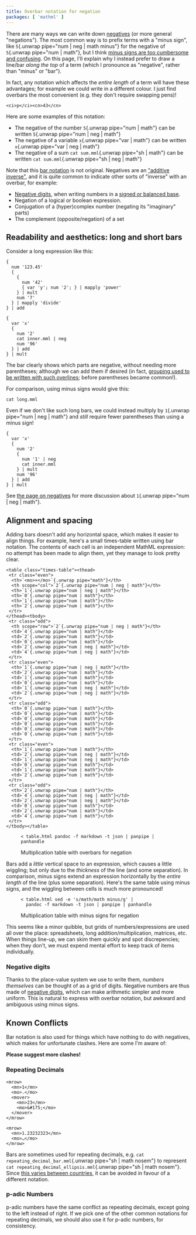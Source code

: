 ```yaml
---
title: Overbar notation for negation
packages: [ 'mathml' ]
---
```


There are many ways we can write down [negatives](negatives.html) (or more
general "negations"). The most common way is to prefix terms with a "minus
sign", like `5`{.unwrap pipe="num | neg | math minus"} for the negative of
`5`{.unwrap pipe="num | math"}, but I think [minus signs are too cumbersome and
confusing](minus.html). On this page, I'll explain why I instead prefer to draw
a line/bar *along the top* of a term (which I pronounce as "negative", rather
than "minus" or "bar").

In fact, any notation which affects the *entire length* of a term will have
these advantages; for example we could write in a different colour. I just find
overbars the most convenient (e.g. they don't require swapping pens)!

```{pipe="add > sum.mml"}
<ci>p</ci><cn>43</cn>
```

Here are some examples of this notation:

 - The negative of the number `5`{.unwrap pipe="num | math"} can be written
   `5`{.unwrap pipe="num | neg | math"}
 - The negative of a variable `x`{.unwrap pipe="var | math"} can be written
   `x`{.unwrap pipe="var | neg | math"}
 - The negative of a sum `cat sum.mml`{.unwrap pipe="sh | math"} can be written
   `cat sum.mml`{.unwrap pipe="sh | neg | math"}

Note that this [bar notation](https://en.wikipedia.org/wiki/Overline#Math_and_science)
is not original. Negatives are an
["additive inverse"](https://en.wikipedia.org/wiki/Additive_inverse), and it is
quite common to indicate other sorts of "inverse" with an overbar, for example:

 - [Negative digits](negative_digits.html), when writing numbers in a [signed or
   balanced base](https://en.wikipedia.org/wiki/Signed-digit_representation).
 - Negation of a logical or boolean expression.
 - Conjugation of a (hyper)complex number (negating its "imaginary" parts)
 - The complement (opposite/negation) of a set

## Readability and aesthetics: long and short bars ##

Consider a long expression like this:

```{pipe="sh > inner.mml"}
{
  num '123.45'
  {
    {
      num '42'
      { var 'y'; num '2'; } | mapply 'power'
    } | mult
    num '7'
  } | mapply 'divide'
} | add
```

```{.unwrap pipe="sh | tee long.mml | math block"}
{
  var 'x'
  {
    num '2'
    cat inner.mml | neg
    num '96'
  } | add
} | mult
```

The bar clearly shows which parts are negative, without needing more
parentheses; although we can add them if desired (in fact, [grouping used to be
written with such overlines](https://en.wikipedia.org/wiki/Vinculum_(symbol));
before parentheses became common!).

For comparison, using minus signs would give this:

```{.unwrap pipe="sh | math block minus"}
cat long.mml
```

Even if we don't like such long bars, we could instead multiply by
`1`{.unwrap pipe="num | neg | math"} and *still* require fewer parentheses than
using a minus sign!

```{.unwrap pipe="sh | math block"}
{
  var 'x'
  {
    num '2'
    {
      num '1' | neg
      cat inner.mml
    } | mult
    num '96'
  } | add
} | mult
```

See [the page on negatives](negatives.html) for more discussion about
`1`{.unwrap pipe="num | neg | math"}.

## Alignment and spacing ##

Adding bars doesn't add any horizontal space, which makes it easier to align
things. For example, here's a small times-table written using bar notation. The
contents of each cell is an independent MathML expression: no attempt has been
made to align them, yet they manage to look pretty clear.

<style type="text/css">
.times-table {
 border-collapse: collapse;
 margin: auto;
}

.times-table > * > tr > th:first-child {
 border-right:black solid 1px;
}

.times-table > thead > tr > th {
 border-bottom:black solid 1px;
}

.times-table td, .times-table th {
 padding: 0.2em 0.3em;
}
</style>

```{pipe="cat > table.html"}
<table class="times-table"><thead>
 <tr class="even">
  <th>`<mo>×</mo>`{.unwrap pipe="math"}</th>
  <th scope="col">`2`{.unwrap pipe="num | neg | math"}</th>
  <th>`1`{.unwrap pipe="num | neg | math"}</th>
  <th>`0`{.unwrap pipe="num | math"}</th>
  <th>`1`{.unwrap pipe="num | math"}</th>
  <th>`2`{.unwrap pipe="num | math"}</th>
 </tr>
</thead><tbody>
 <tr class="odd">
  <th scope="row">`2`{.unwrap pipe="num | neg | math"}</th>
  <td>`4`{.unwrap pipe="num | math"}</td>
  <td>`2`{.unwrap pipe="num | math"}</td>
  <td>`0`{.unwrap pipe="num | math"}</td>
  <td>`2`{.unwrap pipe="num | neg | math"}</td>
  <td>`4`{.unwrap pipe="num | neg | math"}</td>
 </tr>
 <tr class="even">
  <th>`1`{.unwrap pipe="num | neg | math"}</th>
  <td>`2`{.unwrap pipe="num | math"}</td>
  <td>`1`{.unwrap pipe="num | math"}</td>
  <td>`0`{.unwrap pipe="num | math"}</td>
  <td>`1`{.unwrap pipe="num | neg | math"}</td>
  <td>`2`{.unwrap pipe="num | neg | math"}</td>
 </tr>
 <tr class="odd">
  <th>`0`{.unwrap pipe="num | math"}</th>
  <td>`0`{.unwrap pipe="num | math"}</td>
  <td>`0`{.unwrap pipe="num | math"}</td>
  <td>`0`{.unwrap pipe="num | math"}</td>
  <td>`0`{.unwrap pipe="num | math"}</td>
  <td>`0`{.unwrap pipe="num | math"}</td>
 </tr>
 <tr class="even">
  <th>`1`{.unwrap pipe="num | math"}</th>
  <td>`2`{.unwrap pipe="num | neg | math"}</td>
  <td>`1`{.unwrap pipe="num | neg | math"}</td>
  <td>`0`{.unwrap pipe="num | math"}</td>
  <td>`1`{.unwrap pipe="num | math"}</td>
  <td>`2`{.unwrap pipe="num | math"}</td>
 </tr>
 <tr class="odd">
  <th>`2`{.unwrap pipe="num | math"}</th>
  <td>`4`{.unwrap pipe="num | neg | math"}</td>
  <td>`2`{.unwrap pipe="num | neg | math"}</td>
  <td>`0`{.unwrap pipe="num | math"}</td>
  <td>`2`{.unwrap pipe="num | math"}</td>
  <td>`4`{.unwrap pipe="num | math"}</td>
 </tr>
</tbody></table>
```

<figure>

```{.unwrap pipe="sh"}
< table.html pandoc -f markdown -t json | panpipe | panhandle
```

<figcaption>Multiplication table with overbars for negation</figcaption>
</figure>

Bars add a *little* vertical space to an expression, which causes a little
wiggling; but only due to the *thickness* of the line (and some separation). In
comparison, minus signs extend an expression horizontally by the *entire length*
of the line (plus some separation). Here's the same table using minus signs, and
the wiggling between cells is much more pronounced!

<figure>

```{.unwrap pipe="sh"}
< table.html sed -e 's/math/math minus/g' |
  pandoc -f markdown -t json | panpipe | panhandle
```

<figcaption>Multiplication table with minus signs for negation</figcaption>
</figure>

This seems like a minor quibble, but grids of numbers/expressions are used all
over the place: spreadsheets, long addition/multiplication, matrices, etc. When
things line-up, we can skim them quickly and spot discrepencies; when they
don't, we must expend mental effort to keep track of items individually.

### Negative digits ###

Thanks to the place-value system we use to write them, *numbers themselves* can
be thought of as a grid of digits. Negative numbers are thus made of
[negative digits](negative_digits.html), which can make arithmetic simpler and
more uniform. This is natural to express with overbar notation, but awkward and
ambiguous using minus signs.

## Known Conflicts ##

Bar notation is also used for things which have nothing to do with negatives,
which makes for unfortunate clashes. Here are some I'm aware of:

**Please suggest more clashes!**

### Repeating Decimals ###

```{pipe="cat > repeating_decimal_bar.mml"}
<mrow>
  <mn>1</mn>
  <mo>.</mo>
  <mover>
    <mn>23</mn>
    <mo>&#175;</mo>
  </mover>
</mrow>
```

```{pipe="cat > repeating_decimal_ellipsis.mml"}
<mrow>
  <mn>1.23232323</mn>
  <mo>…</mo>
</mrow>
```

Bars are sometimes used for repeating decimals, e.g.
`cat repeating_decimal_bar.mml`{.unwrap pipe="sh | math nosem"} to represent
`cat repeating_decimal_ellipsis.mml`{.unwrap pipe="sh | math nosem"}. Since
[this varies between
countries](https://en.wikipedia.org/wiki/Repeating_decimal#Notation), it can be
avoided in favour of a different notation.

### p-adic Numbers ###

p-adic numbers have the same conflict as repeating decimals, except going to the
left instead of right. If we pick one of the other common notations for
repeating decimals, we should also use it for p-adic numbers, for consistency.
